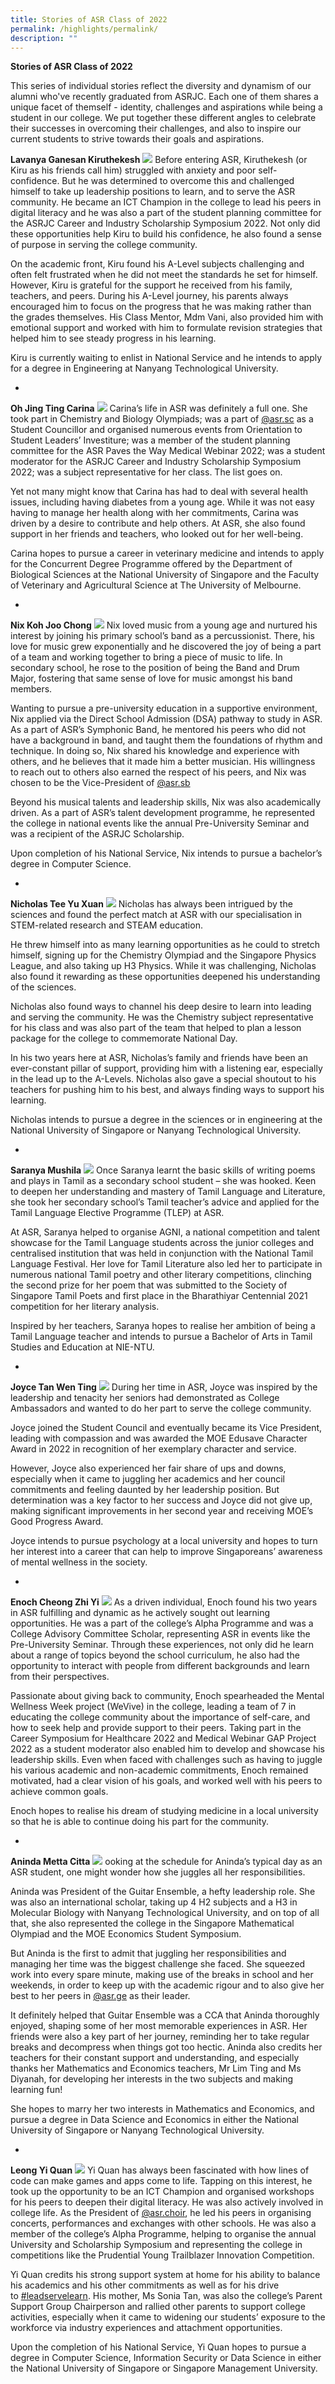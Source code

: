 ```yaml
---
title: Stories of ASR Class of 2022
permalink: /highlights/permalink/
description: ""
---
```

**Stories of ASR Class of 2022**

This series of individual stories reflect the diversity and dynamism of our alumni who've recently graduated from ASRJC. Each one of them shares a unique facet of themself - identity, challenges and aspirations while being a student in our college. We put together these different angles to celebrate their successes in overcoming their challenges, and also to inspire our current students to strive towards their goals and aspirations.

**Lavanya Ganesan Kiruthekesh**
![](/images/2022%20A%20Level%20Good%20Stories/kirutekesh.jpg)
Before entering ASR, Kiruthekesh (or Kiru as his friends call him) struggled with anxiety and poor self-confidence. But he was determined to overcome this and challenged himself to take up leadership positions to learn, and to serve the ASR community. He became an ICT Champion in the college to lead his peers in digital literacy and he was also a part of the student planning committee for the ASRJC Career and Industry Scholarship Symposium 2022. Not only did these opportunities help Kiru to build his confidence, he also found a sense of purpose in serving the college community.  
  
On the academic front, Kiru found his A-Level subjects challenging and often felt frustrated when he did not meet the standards he set for himself. However, Kiru is grateful for the support he received from his family, teachers, and peers. During his A-Level journey, his parents always encouraged him to focus on the progress that he was making rather than the grades themselves. His Class Mentor, Mdm Vani, also provided him with emotional support and worked with him to formulate revision strategies that helped him to see steady progress in his learning.  
  
Kiru is currently waiting to enlist in National Service and he intends to apply for a degree in Engineering at Nanyang Technological University.

-

**Oh Jing Ting Carina**
![](/images/2022%20A%20Level%20Good%20Stories/carina.jpg)
Carina’s life in ASR was definitely a full one. She took part in Chemistry and Biology Olympiads; was a part of [@asr.sc](https://www.instagram.com/asr.sc/?hl=en) as a Student Councillor and organised numerous events from Orientation to Student Leaders’ Investiture; was a member of the student planning committee for the ASR Paves the Way Medical Webinar 2022; was a student moderator for the ASRJC Career and Industry Scholarship Symposium 2022; was a subject representative for her class. The list goes on.  
  
Yet not many might know that Carina has had to deal with several health issues, including having diabetes from a young age. While it was not easy having to manage her health along with her commitments, Carina was driven by a desire to contribute and help others. At ASR, she also found support in her friends and teachers, who looked out for her well-being.  
  
Carina hopes to pursue a career in veterinary medicine and intends to apply for the Concurrent Degree Programme offered by the Department of Biological Sciences at the National University of Singapore and the Faculty of Veterinary and Agricultural Science at The University of Melbourne.

-

**Nix Koh Joo Chong**
![](/images/2022%20A%20Level%20Good%20Stories/nixxxxx.jpg)
Nix loved music from a young age and nurtured his interest by joining his primary school’s band as a percussionist. There, his love for music grew exponentially and he discovered the joy of being a part of a team and working together to bring a piece of music to life. In secondary school, he rose to the position of being the Band and Drum Major, fostering that same sense of love for music amongst his band members.  
  
Wanting to pursue a pre-university education in a supportive environment, Nix applied via the Direct School Admission (DSA) pathway to study in ASR. As a part of ASR’s Symphonic Band, he mentored his peers who did not have a background in band, and taught them the foundations of rhythm and technique. In doing so, Nix shared his knowledge and experience with others, and he believes that it made him a better musician. His willingness to reach out to others also earned the respect of his peers, and Nix was chosen to be the Vice-President of [@asr.sb](https://www.instagram.com/asr.sb/?hl=en)  
  
Beyond his musical talents and leadership skills, Nix was also academically driven. As a part of ASR’s talent development programme, he represented the college in national events like the annual Pre-University Seminar and was a recipient of the ASRJC Scholarship.  
  
Upon completion of his National Service, Nix intends to pursue a bachelor’s degree in Computer Science.

-

**Nicholas Tee Yu Xuan**
![](/images/2022%20A%20Level%20Good%20Stories/nicholas.jpg)
Nicholas has always been intrigued by the sciences and found the perfect match at ASR with our specialisation in STEM-related research and STEAM education.  
  
He threw himself into as many learning opportunities as he could to stretch himself, signing up for the Chemistry Olympiad and the Singapore Physics League, and also taking up H3 Physics. While it was challenging, Nicholas also found it rewarding as these opportunities deepened his understanding of the sciences.  
  
Nicholas also found ways to channel his deep desire to learn into leading and serving the community. He was the Chemistry subject representative for his class and was also part of the team that helped to plan a lesson package for the college to commemorate National Day.  
  
In his two years here at ASR, Nicholas’s family and friends have been an ever-constant pillar of support, providing him with a listening ear, especially in the lead up to the A-Levels. Nicholas also gave a special shoutout to his teachers for pushing him to his best, and always finding ways to support his learning.  
  
Nicholas intends to pursue a degree in the sciences or in engineering at the National University of Singapore or Nanyang Technological University.

-

**Saranya Mushila**
![](/images/2022%20A%20Level%20Good%20Stories/saranya.jpg)
Once Saranya learnt the basic skills of writing poems and plays in Tamil as a secondary school student – she was hooked. Keen to deepen her understanding and mastery of Tamil Language and Literature, she took her secondary school’s Tamil teacher’s advice and applied for the Tamil Language Elective Programme (TLEP) at ASR.  
  
At ASR, Saranya helped to organise AGNI, a national competition and talent showcase for the Tamil Language students across the junior colleges and centralised institution that was held in conjunction with the National Tamil Language Festival. Her love for Tamil Literature also led her to participate in numerous national Tamil poetry and other literary competitions, clinching the second prize for her poem that was submitted to the Society of Singapore Tamil Poets and first place in the Bharathiyar Centennial 2021 competition for her literary analysis.  
  
Inspired by her teachers, Saranya hopes to realise her ambition of being a Tamil Language teacher and intends to pursue a Bachelor of Arts in Tamil Studies and Education at NIE-NTU.

-

**Joyce Tan Wen Ting**
![](/images/2022%20A%20Level%20Good%20Stories/joyce2.jpg)
During her time in ASR, Joyce was inspired by the leadership and tenacity her seniors had demonstrated as College Ambassadors and wanted to do her part to serve the college community.  
  
Joyce joined the Student Council and eventually became its Vice President, leading with compassion and was awarded the MOE Edusave Character Award in 2022 in recognition of her exemplary character and service.  
  
However, Joyce also experienced her fair share of ups and downs, especially when it came to juggling her academics and her council commitments and feeling daunted by her leadership position. But determination was a key factor to her success and Joyce did not give up, making significant improvements in her second year and receiving MOE’s Good Progress Award.  
  
Joyce intends to pursue psychology at a local university and hopes to turn her interest into a career that can help to improve Singaporeans’ awareness of mental wellness in the society.

-

**Enoch Cheong Zhi Yi**
![](/images/2022%20A%20Level%20Good%20Stories/enoch1.jpg)
As a driven individual, Enoch found his two years in ASR fulfilling and dynamic as he actively sought out learning opportunities. He was a part of the college’s Alpha Programme and was a College Advisory Committee Scholar, representing ASR in events like the Pre-University Seminar. Through these experiences, not only did he learn about a range of topics beyond the school curriculum, he also had the opportunity to interact with people from different backgrounds and learn from their perspectives.  
  
Passionate about giving back to community, Enoch spearheaded the Mental Wellness Week project (WeVive) in the college, leading a team of 7 in educating the college community about the importance of self-care, and how to seek help and provide support to their peers. Taking part in the Career Symposium for Healthcare 2022 and Medical Webinar GAP Project 2022 as a student moderator also enabled him to develop and showcase his leadership skills. Even when faced with challenges such as having to juggle his various academic and non-academic commitments, Enoch remained motivated, had a clear vision of his goals, and worked well with his peers to achieve common goals.  
  
Enoch hopes to realise his dream of studying medicine in a local university so that he is able to continue doing his part for the community.

-

**Aninda Metta Citta**
![](/images/2022%20A%20Level%20Good%20Stories/aninda.jpg)
ooking at the schedule for Aninda’s typical day as an ASR student, one might wonder how she juggles all her responsibilities.  
  
Aninda was President of the Guitar Ensemble, a hefty leadership role. She was also an international scholar, taking up 4 H2 subjects and a H3 in Molecular Biology with Nanyang Technological University, and on top of all that, she also represented the college in the Singapore Mathematical Olympiad and the MOE Economics Student Symposium.  
  
But Aninda is the first to admit that juggling her responsibilities and managing her time was the biggest challenge she faced. She squeezed work into every spare minute, making use of the breaks in school and her weekends, in order to keep up with the academic rigour and to also give her best to her peers in [@asr.ge](https://www.instagram.com/asr.ge/?hl=en) as their leader.  
  
It definitely helped that Guitar Ensemble was a CCA that Aninda thoroughly enjoyed, shaping some of her most memorable experiences in ASR. Her friends were also a key part of her journey, reminding her to take regular breaks and decompress when things got too hectic. Aninda also credits her teachers for their constant support and understanding, and especially thanks her Mathematics and Economics teachers, Mr Lim Ting and Ms Diyanah, for developing her interests in the two subjects and making learning fun!  
  
She hopes to marry her two interests in Mathematics and Economics, and pursue a degree in Data Science and Economics in either the National University of Singapore or Nanyang Technological University.

-

**Leong Yi Quan**
![](/images/2022%20A%20Level%20Good%20Stories/yi%20quan%20.jpg)
Yi Quan has always been fascinated with how lines of code can make games and apps come to life. Tapping on this interest, he took up the opportunity to be an ICT Champion and organised workshops for his peers to deepen their digital literacy. He was also actively involved in college life. As the President of [@asr.choir](https://www.instagram.com/asr.choir/?hl=en), he led his peers in organising concerts, performances and exchanges with other schools. He was also a member of the college’s Alpha Programme, helping to organise the annual University and Scholarship Symposium and representing the college in competitions like the Prudential Young Trailblazer Innovation Competition.  
  
Yi Quan credits his strong support system at home for his ability to balance his academics and his other commitments as well as for his drive to [#leadservelearn](https://www.instagram.com/explore/tags/leadservelearn/?hl=en). His mother, Ms Sonia Tan, was also the college’s Parent Support Group Chairperson and rallied other parents to support college activities, especially when it came to widening our students’ exposure to the workforce via industry experiences and attachment opportunities.  
  
Upon the completion of his National Service, Yi Quan hopes to pursue a degree in Computer Science, Information Security or Data Science in either the National University of Singapore or Singapore Management University.